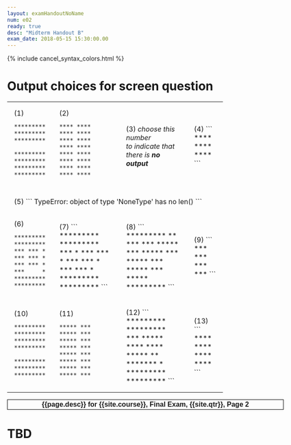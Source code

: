 ```yaml
---
layout: examHandoutNoName
num: e02
ready: true
desc: "Midterm Handout B"
exam_date: 2018-05-15 15:30:00.00
---
```


<style>
body {
 font-size: 14px;
}

table.outputChoices * td {
 padding: 1em;
}

</style>

{% include cancel_syntax_colors.html %}

# Output choices for screen question

<table class="outputChoices">

<tr>
<td markdown="1"> (1)

```
*********
*********
*********
         
*********
*********
*********
*********
```

</td>

<td markdown="1"> (2)

```
**** ****
**** ****
**** ****
**** ****
**** ****
**** ****
**** ****
**** ****
```

</td>

<td markdown="1"> (3)
<em>choose this number</em><br>
<em>to indicate that</em><br>
<em>there is <b>no output</b></em>
</td>

<td markdown="1">
(4)
```
****
****
****
```

</td>


</tr>
<tr>
<td colspan="4" markdown="1">
(5)
```
TypeError: object of type 'NoneType' has no len()
```
</td>
</tr>
<tr>
<td markdown="1">
(6)

```
*********
*********
*** *** *
*** *** *
*** *** *
***     *
*********
*********
```

</td>

<td markdown="1">
(7)
```
*********
*********
***     *
*** *** *
*** *** *
*** *** *
*********
*********
```
</td>

<td markdown="1">
(8)
```
*********
**    ***
*** *****
*** *****
*** *****
*** *****
*** *****
*********
```
</td>

<td markdown="1">
(9)
```
***
***
***
***
```

</td>


</tr>


<td markdown="1"> (10)

```
*********
*********
*********
*********
         
*********
*********
*********
```

</td>

<td markdown="1"> (11)

```
***** ***
***** ***
***** ***
***** ***
***** ***
***** ***
***** ***
***** ***
```

</td>

<td markdown="1"> (12)
```
*********
*********
*** *****
**** ****
*****  **
******* *
*********
*********
```

</td>

<td markdown="1">
(13)
```
****
****
****
****
```

</td>
</tr>

</table>



<div style="page-break-before:always;">
</div>

<div style="font-size: 16px; font-weight:bold; font-family: Arial Narrow, Arial, sans-serif; border: 1px solid black; padding: 2px; margin: 4px; text-align: center; margin-left: auto; margin-right: auto; width: 40em;">
{{page.desc}} for {{site.course}}, Final Exam, {{site.qtr}}, Page 2
</div>

# TBD